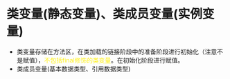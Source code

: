 # 类变量(静态变量)、类成员变量(实例变量)
* 类变量存储在方法区，在类加载的链接阶段中的准备阶段进行初始化（注意不是赋值），<font color=#fff012>不包括final修饰的类变量</font>。在初始化阶段进行赋值。
* 类成员变量(基本数据类型、引用数据类型)